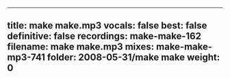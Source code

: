 
---
title: make make.mp3
vocals: false
best: false
definitive: false
recordings: make-make-162
filename: make make.mp3
mixes: make-make-mp3-741
folder: 2008-05-31/make make
weight: 0
---
